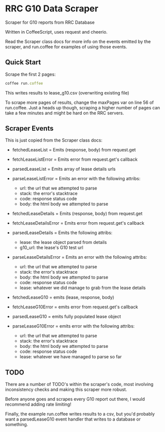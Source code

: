 # RRC G10 Data Scraper

Scraper for G10 reports from RRC Database

Written in CoffeeScript, uses request and cheerio.

Read the Scraper class docs for more info on the events emitted by the scraper,
and run.coffee for examples of using those events.

## Quick Start
Scrape the first 2 pages:
```javascript
coffee run.coffee
```
This writes results to lease_g10.csv (overwriting existing file)

To scrape more pages of results, change the maxPages var on line 56 of run.coffee.  Just a heads up though,
scraping a higher number of pages can take a few minutes and might be hard on the RRC servers.

## Scraper Events
This is just copied from the Scraper class docs:

- fetchedLeaseList = Emits (response, body) from request.get
- fetchLeaseListError = Emits error from request.get's callback

- parsedLeaseList = Emits array of lease details urls
- parseLeaseListError = Emits an error with the following attribs:
  - url: the url that we attempted to parse
  - stack: the error's stacktrace
  - code: response status code
  - body: the html body we attempted to parse

- fetchedLeaseDetails = Emits (response, body) from request.get
- fetchLeaseDetailsError = Emits error from request.get's callback

- parsedLeaseDetails = Emits the following attribs:
  - lease: the lease object parsed from details
  - g10_url: the lease's G10 test url
- parseLeaseDetailsError = Emits an error with the following attribs:
  - url: the url that we attempted to parse
  - stack: the error's stacktrace
  - body: the html body we attempted to parse
  - code: response status code
  - lease: whatever we did manage to grab from the lease details

- fetchedLeaseG10 = emits (lease, response, body)
- fetchLeaseG10Error = emits error from request.get's callback

- parsedLeaseG10 = emits fully populated lease object
- parseLeaseG10Error = emits error with the following attribs:
  - url: the url that we attempted to parse
  - stack: the error's stacktrace
  - body: the html body we attempted to parse
  - code: response status code
  - lease: whatever we have managed to parse so far


## TODO
There are a number of TODO's within the scraper's code, most involving inconsistency checks and making
this scraper more robust.

Before anyone goes and scrapes every G10 report out there, I would recommend adding rate limiting!

Finally, the example run.coffee writes results to a csv, but you'd probably want a parsedLeaseG10 event handler
that writes to a database or something.

